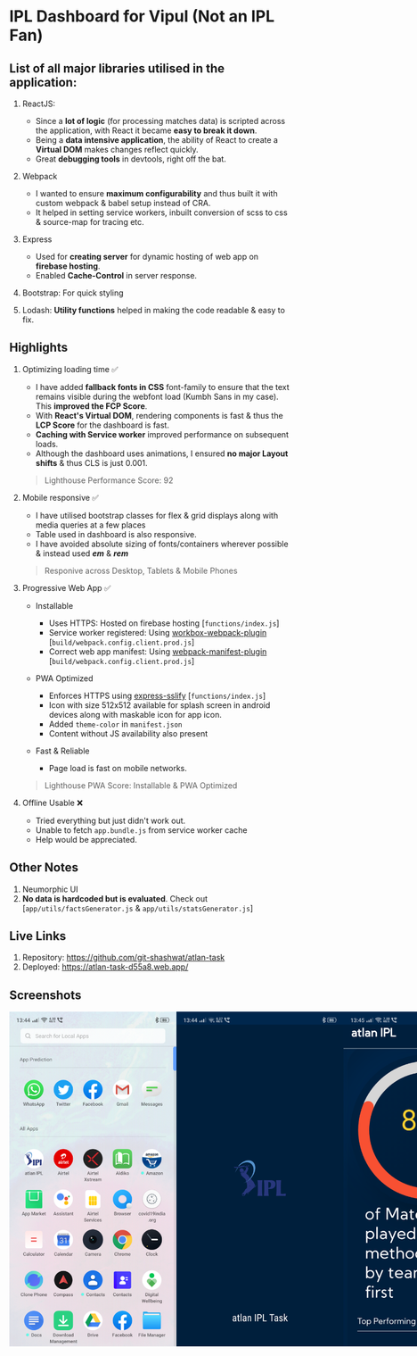 # IPL Dashboard for Vipul (Not an IPL Fan)

## List of all major libraries utilised in the application:
1. ReactJS:
    + Since a **lot of logic** (for processing matches data) is scripted across the application, with React it became **easy to break it down**.
    + Being a **data intensive application**, the ability of React to create a **Virtual DOM** makes changes reflect quickly.
    + Great **debugging tools** in devtools, right off the bat.

2. Webpack
    + I wanted to ensure **maximum configurability** and thus built it with custom webpack & babel setup instead of CRA.
    + It helped in setting service workers, inbuilt conversion of scss to css & source-map for tracing etc. 

3. Express
    + Used for **creating server** for dynamic hosting of web app on **firebase hosting**.
    + Enabled **Cache-Control** in server response.

4. Bootstrap: For quick styling

5. Lodash: **Utility functions** helped in making the code readable & easy to fix.

## Highlights

1. Optimizing loading time ✅
    + I have added **fallback fonts in CSS** font-family to ensure that the text remains visible during the webfont load (Kumbh Sans in my case). This **improved the FCP Score**.
    + With **React's Virtual DOM**, rendering components is fast & thus the **LCP Score** for the dashboard is fast.
    + **Caching with Service worker** improved performance on subsequent loads.
    + Although the dashboard uses animations, I ensured **no major Layout shifts** & thus CLS is just 0.001.
    > Lighthouse Performance Score: 92

2. Mobile responsive ✅ 
    + I have utilised bootstrap classes for flex & grid displays along with media queries at a few places
    + Table used in dashboard is also responsive.
    + I have avoided absolute sizing of fonts/containers wherever possible & instead used ***em*** & ***rem***
    > Responive across Desktop, Tablets & Mobile Phones

3. Progressive Web App ✅
    + Installable
        - Uses HTTPS: Hosted on firebase hosting [`functions/index.js`]
        - Service worker registered: Using <a href="https://www.npmjs.com/package/workbox-webpack-plugin">workbox-webpack-plugin</a> [`build/webpack.config.client.prod.js`]
        - Correct web app manifest: Using <a href="https://www.npmjs.com/package/webpack-manifest-plugin">webpack-manifest-plugin</a> [`build/webpack.config.client.prod.js`]

    + PWA Optimized
        - Enforces HTTPS using <a href="https://www.npmjs.com/package/express-sslify">express-sslify</a> [`functions/index.js`]
        - Icon with size 512x512 available for splash screen in android devices along with maskable icon for app icon.
        - Added `theme-color` in `manifest.json`
        - Content without JS availability also present

    + Fast & Reliable
        - Page load is fast on mobile networks.
    >Lighthouse PWA Score: Installable & PWA Optimized

4. Offline Usable ❌ 
    + Tried everything but just didn't work out.
    + Unable to fetch `app.bundle.js` from service worker cache
    + Help would be appreciated.

## Other Notes
1. Neumorphic UI
2. **No data is hardcoded but is evaluated**. Check out [`app/utils/factsGenerator.js` & `app/utils/statsGenerator.js`]

## Live Links
1. Repository: https://github.com/git-shashwat/atlan-task
2. Deployed: https://atlan-task-d55a8.web.app/

## Screenshots
<div style="display: flex;">
    <img src="./screenshots/Screenshot_2020-10-19-13-44-46-58.png" alt="app_icon" width="300"/>
    <img src="./screenshots/Screenshot_2020-10-19-13-44-52-38.png" alt="splash_screen" width="300" />
    <img src="./screenshots/Screenshot_2020-10-19-13-45-05-38.png" alt="app" width="300" />
</div>
